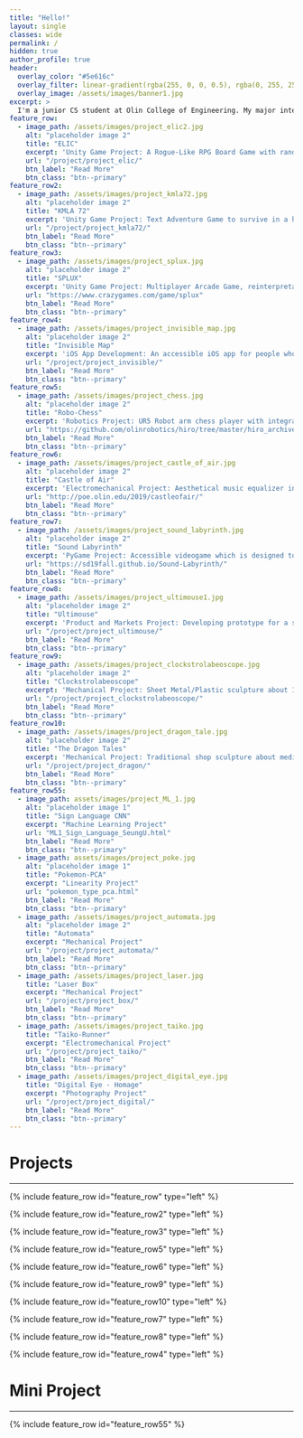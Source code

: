 ```yaml
---
title: "Hello!"
layout: single
classes: wide
permalink: /
hidden: true
author_profile: true
header:
  overlay_color: "#5e616c"
  overlay_filter: linear-gradient(rgba(255, 0, 0, 0.5), rgba(0, 255, 255, 0.5))
  overlay_image: /assets/images/banner1.jpg
excerpt: >
  I'm a junior CS student at Olin College of Engineering. My major interest is in software engineering and its applications to creative game development and interactive robotics
feature_row:
  - image_path: /assets/images/project_elic2.jpg
    alt: "placeholder image 2"
    title: "ELIC"
    excerpt: 'Unity Game Project: A Rogue-Like RPG Board Game with randomly generated worlds and thousand combination of cards'
    url: "/project/project_elic/"
    btn_label: "Read More"
    btn_class: "btn--primary"
feature_row2:
  - image_path: /assets/images/project_kmla72.jpg
    alt: "placeholder image 2"
    title: "KMLA 72"
    excerpt: 'Unity Game Project: Text Adventure Game to survive in a high school KMLA for 3 days in the edge of being withdrawn'
    url: "/project/project_kmla72/"
    btn_label: "Read More"
    btn_class: "btn--primary"
feature_row3:
  - image_path: /assets/images/project_splux.jpg
    alt: "placeholder image 2"
    title: "SPLUX"
    excerpt: 'Unity Game Project: Multiplayer Arcade Game, reinterpretation of classic tetris with 4 users and 4 directions'
    url: "https://www.crazygames.com/game/splux"
    btn_label: "Read More"
    btn_class: "btn--primary"
feature_row4:
  - image_path: /assets/images/project_invisible_map.jpg
    alt: "placeholder image 2"
    title: "Invisible Map"
    excerpt: 'iOS App Development: An accessible iOS app for people who are blind to navigate inside buildings guided by augmented reality without any dependency on external devices'
    url: "/project/project_invisible/"
    btn_label: "Read More"
    btn_class: "btn--primary"
feature_row5:
  - image_path: /assets/images/project_chess.jpg
    alt: "placeholder image 2"
    title: "Robo-Chess"
    excerpt: 'Robotics Project: UR5 Robot arm chess player with integrated camera vision and serial communication'
    url: "https://github.com/olinrobotics/hiro/tree/master/hiro_archive/Fall_2018/chess"
    btn_label: "Read More"
    btn_class: "btn--primary"
feature_row6:
  - image_path: /assets/images/project_castle_of_air.jpg
    alt: "placeholder image 2"
    title: "Castle of Air"
    excerpt: 'Electromechanical Project: Aesthetical music equalizer inspried by the Hogwarts castle for Harry Potter'
    url: "http://poe.olin.edu/2019/castleofair/"
    btn_label: "Read More"
    btn_class: "btn--primary"
feature_row7:
  - image_path: /assets/images/project_sound_labyrinth.jpg
    alt: "placeholder image 2"
    title: "Sound Labyrinth"
    excerpt: 'PyGame Project: Accessible videogame which is designed to provide the same experience to people with a range of sensory abilities'
    url: "https://sd19fall.github.io/Sound-Labyrinth/"
    btn_label: "Read More"
    btn_class: "btn--primary"
feature_row8:
  - image_path: /assets/images/project_ultimouse1.jpg
    alt: "placeholder image 2"
    title: "Ultimouse"
    excerpt: 'Product and Markets Project: Developing prototype for a smartphone case/app that functions as a mouse'
    url: "/project/project_ultimouse/"
    btn_label: "Read More"
    btn_class: "btn--primary"
feature_row9:
  - image_path: /assets/images/project_clockstrolabeoscope.jpg
    alt: "placeholder image 2"
    title: "Clockstrolabeoscope"
    excerpt: 'Mechanical Project: Sheet Metal/Plastic sculpture about 16th century renaissance tool - The clock, astrolabe, and telescopte'
    url: "/project/project_clockstrolabeoscope/"
    btn_label: "Read More"
    btn_class: "btn--primary"
feature_row10:
  - image_path: /assets/images/project_dragon_tale.jpg
    alt: "placeholder image 2"
    title: "The Dragon Tales"
    excerpt: 'Mechanical Project: Traditional shop sculpture about medieval myth - The knights and the dragon'
    url: "/project/project_dragon/"
    btn_label: "Read More"
    btn_class: "btn--primary"
feature_row55:
  - image_path: assets/images/project_ML_1.jpg
    alt: "placeholder image 1"
    title: "Sign Language CNN"
    excerpt: "Machine Learning Project"
    url: "ML1_Sign_Language_SeungU.html"
    btn_label: "Read More"
    btn_class: "btn--primary"
  - image_path: assets/images/project_poke.jpg
    alt: "placeholder image 1"
    title: "Pokemon-PCA"
    excerpt: "Linearity Project"
    url: "pokemon_type_pca.html"
    btn_label: "Read More"
    btn_class: "btn--primary"
  - image_path: /assets/images/project_automata.jpg
    alt: "placeholder image 2"
    title: "Automata"
    excerpt: "Mechanical Project"
    url: "/project/project_automata/"
    btn_label: "Read More"
    btn_class: "btn--primary"
  - image_path: /assets/images/project_laser.jpg
    title: "Laser Box"
    excerpt: "Mechanical Project"
    url: "/project/project_box/"
    btn_label: "Read More"
    btn_class: "btn--primary"
  - image_path: /assets/images/project_taiko.jpg
    title: "Taiko-Runner"
    excerpt: "Electromechanical Project"
    url: "/project/project_taiko/"
    btn_label: "Read More"
    btn_class: "btn--primary"
  - image_path: /assets/images/project_digital_eye.jpg
    title: "Digital Eye - Homage"
    excerpt: "Photography Project"
    url: "/project/project_digital/"
    btn_label: "Read More"
    btn_class: "btn--primary"
---
```


# Projects
***

{% include feature_row id="feature_row" type="left" %}

{% include feature_row id="feature_row2" type="left" %}

{% include feature_row id="feature_row3" type="left" %}

{% include feature_row id="feature_row5" type="left" %}

{% include feature_row id="feature_row6" type="left" %}

{% include feature_row id="feature_row9" type="left" %}

{% include feature_row id="feature_row10" type="left" %}

{% include feature_row id="feature_row7" type="left" %}

{% include feature_row id="feature_row8" type="left" %}

{% include feature_row id="feature_row4" type="left" %}


# Mini Project
***

{% include feature_row id="feature_row55" %}